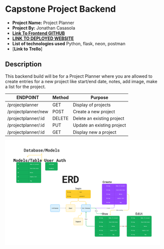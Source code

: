 # Capstone Project Backend

- **Project Name:** Project Planner
- **Project By:** Jonathan Casasola
- [**Link To  Frontend GITHUB**](https://github.com/Jonathan1295-09/CapstoneBackEnd)
- [**LINK TO DEPLOYED WEBSITE**](https://capstonebackend-dfm2.onrender.com)
- **List of technologies used** Python, flask, neon, postman
- [**Link to Trello**]

## Description
This backend build will be for a Project Planner where you are allowed to create entries for a new project like start/end date, notes, add image, make a list for the project.

| ENDPOINT            | Method | Purpose                    |
| ------------------- | ------ | -------------------------- |
| /projectplanner     | GET    | Display of projects        |
| /projectplanner/new | POST   | Create a new project       |
| /projectplanner/:id | DELETE | Delete an existing project |
| /projectplanner/:id | PUT    | Update an existing project |
| /projectplanner/:id | GET    | Display new a project      |

![<a href"'>](<img/Project Planner ERD.jpg>)
